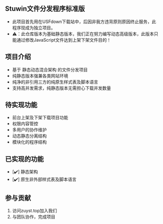 ## Stuwin文件分发程序标准版

- 此项目首先用在USFdown下载站中，后因非我方违背原则原因终止服务，此程序现成为独立项目。
- ⚠️：此仓库版本为基础静态版本，我们正在努力编写动态高级版本，此版本只能通过修改JavaScript文件达到上架下架文件目的！

## 项目介绍

- 基于 静态动态混合架构 的文件分发项目
- 纯静态版本强兼各类网站环境
- 纯净的非引用三方的纯原生样式表及脚本语言
- 支持高并发需求，纯静态版本无需担心下载并发数量

## 待实现功能
- 前台上架及下架下载项目功能
- 权限内容管控
- 多用户的协作维护
- 动态静态分离结构
- 模块化的程序结构

## 已实现的功能
- [✔️] 静态架构
- [✔️] 原生非外部样式表及脚本语言

## 参与贡献

1. 访问zuyst.top加入我们
2. 与团队协作，完成项目
